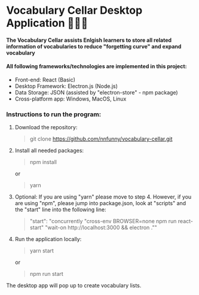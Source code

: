 # Vocabulary Cellar Desktop Application 🎉📝🎯

#### The Vocabulary Cellar assists Enlgish learners to store all related information of vocabularies to reduce "forgetting curve" and expand vocabulary

#### All following frameworks/technologies are implemented in this project:
- Front-end: React (Basic)
- Desktop Framework: Electron.js (Node.js)
- Data Storage: JSON (assisted by "electron-store" - npm package)
- Cross-platform app: Windows, MacOS, Linux

### Instructions to run the program:
1. Download the repository:
	> git clone https://github.com/nnfunny/vocabulary-cellar.git
2. Install all needed packages:
	> npm install
	
	or
	> yarn 
3.  Optional: If you are using "yarn" please move to step 4. However, if you are using "npm", please jump into package.json, look at "scripts" and the "start" line into the following line:
	> "start": "concurrently \"cross-env BROWSER=none npm run react-start\" \"wait-on http://localhost:3000 && electron .\""
4. Run the application locally:
	> yarn start
	
	or
	> npm run start

The desktop app will pop up to create vocabulary lists.

<!--
### The below image shows screenshot of my application:
-->

